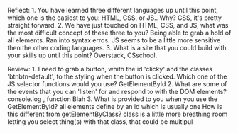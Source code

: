 Reflect:
        1. You have learned three different languages up until this point, which one is the easiest to you: HTML, CSS, or JS.. Why? CSS, it's pretty straight forward.
        2. We have just touched on HTML, CSS, and JS, what was the most difficult concept of these three to you? Being able to grab a hold of all elements. Ran into syntax erros. JS seems to be a little more sensitive then the other coding languages.
        3. What is a site that you could build with your skills up until this point? Overstack, CSschool.

Review:
        1. I need to grab a button, whith the id 'clicky' and the classes 'btnbtn-default', to the styling when the button is clicked. Which one of the JS selector functions would you use? GetElementById
        2. What are some of the events that you can 'listen' for and respond to with the DOM elements? console.log , function Blah
        3. What is provided to you when you use the GetElementById? all elements define by an id which is usually one
           How is this different from getElementByClass? class is a little more breathing room letting you select thing(s) with that class, that could be multipul
